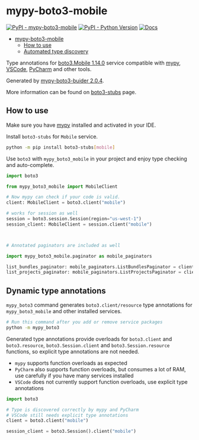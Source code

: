 # mypy-boto3-mobile

[![PyPI - mypy-boto3-mobile](https://img.shields.io/pypi/v/mypy-boto3-mobile.svg?color=blue)](https://pypi.org/project/mypy-boto3-mobile)
[![PyPI - Python Version](https://img.shields.io/pypi/pyversions/mypy-boto3-mobile.svg?color=blue)](https://pypi.org/project/mypy-boto3-mobile)
[![Docs](https://img.shields.io/readthedocs/mypy-boto3-builder.svg?color=blue)](https://mypy-boto3-builder.readthedocs.io/)

- [mypy-boto3-mobile](#mypy-boto3-mobile)
  - [How to use](#how-to-use)
  - [Automated type discovery](#automated-type-discovery)

Type annotations for
[boto3.Mobile 1.14.0](https://boto3.amazonaws.com/v1/documentation/api/1.14.0/reference/services/mobile.html#Mobile) service
compatible with [mypy](https://github.com/python/mypy), [VSCode](https://code.visualstudio.com/),
[PyCharm](https://www.jetbrains.com/pycharm/) and other tools.

Generated by [mypy-boto3-buider 2.0.4](https://github.com/vemel/mypy_boto3_builder).

More information can be found on [boto3-stubs](https://pypi.org/project/boto3-stubs/) page.

## How to use

Make sure you have [mypy](https://github.com/python/mypy) installed and activated in your IDE.

Install `boto3-stubs` for `Mobile` service.

```bash
python -m pip install boto3-stubs[mobile]
```

Use `boto3` with `mypy_boto3_mobile` in your project and enjoy type checking and auto-complete.

```python
import boto3

from mypy_boto3_mobile import MobileClient

# Now mypy can check if your code is valid.
client: MobileClient = boto3.client("mobile")

# works for session as well
session = boto3.session.Session(region="us-west-1")
session_client: MobileClient = session.client("mobile")



# Annotated paginators are included as well

import mypy_boto3_mobile.paginator as mobile_paginators

list_bundles_paginator: mobile_paginators.ListBundlesPaginator = client.get_paginator("list_bundles")
list_projects_paginator: mobile_paginators.ListProjectsPaginator = client.get_paginator("list_projects")
```

## Dynamic type annotations

`mypy_boto3` command generates `boto3.client/resource` type annotations for
`mypy_boto3_mobile` and other installed services.

```bash
# Run this command after you add or remove service packages
python -m mypy_boto3
```

Generated type annotations provide overloads for `boto3.client` and `boto3.resource`,
`boto3.Session.client` and `boto3.Session.resource` functions,
so explicit type annotations are not needed.

- `mypy` supports function overloads as expected
- `PyCharm` also supports function overloads, but consumes a lot of RAM, use carefully if you have many services installed
- `VSCode` does not currently support function overloads, use explicit type annotations

```python
import boto3

# Type is discovered correctly by mypy and PyCharm
# VSCode still needs explicit type annotations
client = boto3.client("mobile")

session_client = boto3.Session().client("mobile")
```